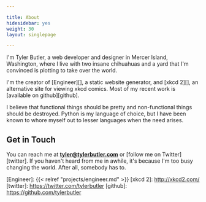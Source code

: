 ```yaml
---

title: About
hidesidebar: yes
weight: 30
layout: singlepage

---
```


I'm Tyler Butler, a web developer and designer in Mercer Island, Washington, where I live with two insane chihuahuas and a yard that I'm convinced is plotting to take over the world.

I'm the creator of [Engineer][], a static website generator, and [xkcd 2][], an alternative site for viewing
xkcd comics. Most of my recent work is [available on github][github].

I believe that functional things should be pretty and non-functional things should be destroyed. Python is
my language of choice, but I have been known to whore myself out to lesser languages when the need arises.

## Get in Touch

You can reach me at **tyler@tylerbutler.com** or [follow me on Twitter][twitter]. If you haven't heard from me
in awhile, it's because I'm too busy changing the world. After all, somebody has to.

[Engineer]: {{< relref "projects/engineer.md" >}}
[xkcd 2]: http://xkcd2.com/
[twitter]: https://twitter.com/tylerbutler
[github]: https://github.com/tylerbutler
